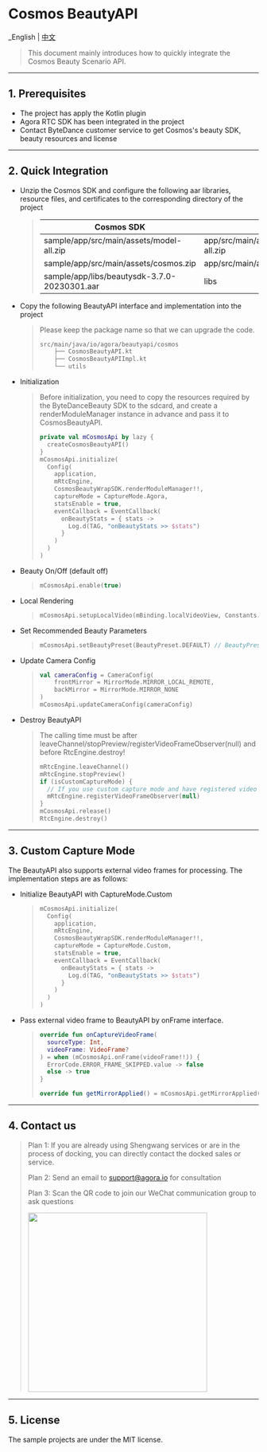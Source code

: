 # Cosmos BeautyAPI

_English | [中文](README.zh.md)

> This document mainly introduces how to quickly integrate the Cosmos Beauty Scenario API.
---

## 1. Prerequisites

- The project has apply the Kotlin plugin
- Agora RTC SDK has been integrated in the project
- Contact ByteDance customer service to get Cosmos's beauty SDK, beauty resources and license
---

## 2. Quick Integration
- Unzip the Cosmos SDK and configure the following aar libraries, resource files, and certificates to the corresponding directory of the project
  > 
  > | Cosmos SDK                                   | Location                                         |
  > |----------------------------------------------|--------------------------------------------------|
  > | sample/app/src/main/assets/model-all.zip     | app/src/main/assets/beauty_cosmos/model-all.zip  |
  > | sample/app/src/main/assets/cosmos.zip        | app/src/main/assets/beauty_cosmos/cosmos.zip     |
  > | sample/app/libs/beautysdk-3.7.0-20230301.aar | libs                                             |

- Copy the following BeautyAPI interface and implementation into the project
  > Please keep the package name so that we can upgrade the code.
  > ```xml
  > src/main/java/io/agora/beautyapi/cosmos
  >     ├── CosmosBeautyAPI.kt
  >     ├── CosmosBeautyAPIImpl.kt
  >     └── utils
  > ```

- Initialization
  > Before initialization, you need to copy the resources required by the ByteDanceBeauty SDK to the sdcard, and create a renderModuleManager instance in advance and pass it to CosmosBeautyAPI.
  > 
  > ```kotlin
  > private val mCosmosApi by lazy {
  >   createCosmosBeautyAPI()
  > }
  > mCosmosApi.initialize(
  >   Config(
  >     application,
  >     mRtcEngine,
  >     CosmosBeautyWrapSDK.renderModuleManager!!,
  >     captureMode = CaptureMode.Agora,
  >     statsEnable = true,
  >     eventCallback = EventCallback(
  >       onBeautyStats = { stats ->
  >         Log.d(TAG, "onBeautyStats >> $stats")
  >       }
  >     )
  >   )
  > )
  > ```

- Beauty On/Off (default off)
  > ```kotlin
  > mCosmosApi.enable(true)
  > ```

- Local Rendering
  > ```kotlin
  > mCosmosApi.setupLocalVideo(mBinding.localVideoView, Constants.RENDER_MODE_FIT)
  > ```

- Set Recommended Beauty Parameters
  > ```kotlin
  > mCosmosApi.setBeautyPreset(BeautyPreset.DEFAULT) // BeautyPreset.CUSTOM：Close Recommended Beauty
  > ```

- Update Camera Config
  > ```kotlin
  > val cameraConfig = CameraConfig(
  >     frontMirror = MirrorMode.MIRROR_LOCAL_REMOTE,
  >     backMirror = MirrorMode.MIRROR_NONE
  > )
  > mCosmosApi.updateCameraConfig(cameraConfig)
  > ```

- Destroy BeautyAPI
  > The calling time must be after leaveChannel/stopPreview/registerVideoFrameObserver(null) and before RtcEngine.destroy!
  > 
  > ```kotlin
  > mRtcEngine.leaveChannel()
  > mRtcEngine.stopPreview()
  > if (isCustomCaptureMode) {
  >   // If you use custom capture mode and have registered video frame observer, register video frame observer to null here!
  >   mRtcEngine.registerVideoFrameObserver(null)
  > }
  > mCosmosApi.release()
  > RtcEngine.destroy()
  > ```
---

## 3. Custom Capture Mode
The BeautyAPI also supports external video frames for processing. The implementation steps are as follows:

- Initialize BeautyAPI with CaptureMode.Custom
  > ```kotlin
  > mCosmosApi.initialize(
  >   Config(
  >     application,
  >     mRtcEngine,
  >     CosmosBeautyWrapSDK.renderModuleManager!!,
  >     captureMode = CaptureMode.Custom,
  >     statsEnable = true,
  >     eventCallback = EventCallback(
  >       onBeautyStats = { stats ->
  >         Log.d(TAG, "onBeautyStats >> $stats")
  >       }
  >     )
  >   )
  > )
  > ```

- Pass external video frame to BeautyAPI by onFrame interface.
  > ```kotlin
  > override fun onCaptureVideoFrame(
  >   sourceType: Int,
  >   videoFrame: VideoFrame?
  > ) = when (mCosmosApi.onFrame(videoFrame!!)) {
  >   ErrorCode.ERROR_FRAME_SKIPPED.value -> false
  >   else -> true
  > }
  > 
  > override fun getMirrorApplied() = mCosmosApi.getMirrorApplied()
  > ```
---

## 4. Contact us

> Plan 1: If you are already using Shengwang services or are in the process of docking, you can directly contact the docked sales or service.
>
> Plan 2: Send an email to [support@agora.io](mailto:support@agora.io) for consultation
>
> Plan 3: Scan the QR code to join our WeChat communication group to ask questions
>
> <img src="https://download.agora.io/demo/release/SDHY_QA.jpg" width="360" height="360">
---

## 5. License

The sample projects are under the MIT license.